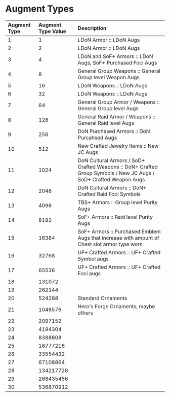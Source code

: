 # Augment Types

| **Augment Type** | **Augment Type Value** | **Description** |
| :--- | :--- | :--- |
| 1 | 1 | LDoN Armor :: LDoN Augs |
| 2 | 2 | LDoN Armor :: LDoN Augs |
| 3 | 4 | LDoN and SoF+ Armors :: LDoN Augs, SoF+ Purchased Foci Augs |
| 4 | 8 | General Group Weapons :: General Group level Weapon Augs |
| 5 | 16 | LDoN Weapons :: LDoN Augs |
| 6 | 32 | LDoN Weapons :: LDoN Augs |
| 7 | 64 | General Group Armor / Weapons :: General Group level Augs |
| 8 | 128 | General Raid Armor / Weapons :: General Raid level Augs |
| 9 | 256 | DoN Purchased Armors :: DoN Purcahsed Augs |
| 10 | 512 | New Crafted Jewelry Items :: New JC Augs |
| 11 | 1024 | DoN Cultural Armors / SoD+ Crafted Weapons :: DoN+ Crafted Group Symbols / New JC Augs / SoD+ Crafted Weapon Augs |
| 12 | 2048 | DoN Cultural Armors :: DoN+ Crafted Raid Foci Symbols |
| 13 | 4096 | TBS+ Armors :: Group level Purity Augs |
| 14 | 8192 | SoF+ Armors :: Raid level Purity Augs |
| 15 | 16384 | SoF+ Armors :: Purchased Emblem Augs that increase with amount of Chest slot armor type worn |
| 16 | 32768 | UF+ Crafted Armors :: UF+ Crafted Symbol augs |
| 17 | 65536 | UF+ Crafted Armors :: UF+ Crafted Foci augs |
| 18 | 131072 |  |
| 19 | 262144 |  |
| 20 | 524288 | Standard Ornaments |
| 21 | 1048576 | Hero's Forge Ornaments, maybe others |
| 22 | 2097152 |  |
| 23 | 4194304 |  |
| 24 | 8388608 |  |
| 25 | 16777216 |  |
| 26 | 33554432 |  |
| 27 | 67108864 |  |
| 28 | 134217728 |  |
| 29 | 268435456 |  |
| 30 | 536870912 |  |

